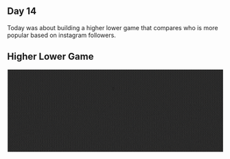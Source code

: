 ## Day 14

Today was about building a higher lower game that compares who is more popular based on instagram followers.

## Higher Lower Game

![higher lower game](higher_lower.gif)
